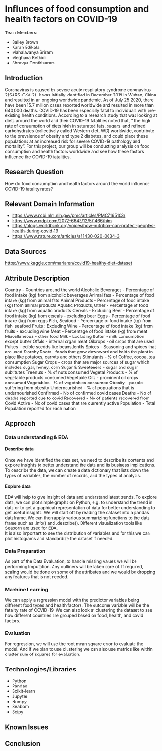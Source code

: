 # **Influnces of food consumption and health factors on COVID-19**
Team Members: 
- Bailey Brown
- Karan Edikala
- Mahalavanya Sriram
- Meghana Kethidi
- Shravya Donthisaram

## Introduction

Coronavirus is caused by severe acute respiratory syndrome coronavirus 2(SARS-CoV-2).  It was initially identified in December 2019 in Wuhan, China and resulted in an ongoing worldwide pandemic.  As of July 25 2020, there have been 15.7 million cases reported worldwide and resulted in more than 640,000 deaths. COVID-19 has been especially fatal to individuals with pre-existing health conditions. According to a research study that was looking at diets around the world and their COVID-19 fatalities noted that, “The high rate of consumption of diets high in saturated fats, sugars, and refined carbohydrates (collectively called Western diet, WD) worldwide, contribute to the prevalence of obesity and type 2 diabetes, and could place these populations at an increased risk for severe COVID-19 pathology and mortality”. For this project, our group will be conducting analysis on food consumption and health factors worldwide and see how these factors influence the COVID-19 fatalities. 

## Research Question
How do food consumption and health factors around the world influence COVID-19 fatality rates?

## Relevant Domain Information
- https://www.ncbi.nlm.nih.gov/pmc/articles/PMC7165103/
- https://www.mdpi.com/2072-6643/12/5/1466/htm
- https://blogs.worldbank.org/voices/how-nutrition-can-protect-peoples-health-during-covid-19
- https://www.nature.com/articles/s41430-020-0634-3

## Data Sources
https://www.kaggle.com/mariaren/covid19-healthy-diet-dataset

## Attribute Description	
Country - 	Countries around the world
Alcoholic Beverages - 	Percentage of food intake (kg) from alcoholic beverages
Animal fats - 	Percentage of food intake (kg) from animal fats
Animal Products - 	Percentage of food intake (kg) from animal products
Aquatic Products, Other - 	Percentage of food intake (kg) from aquatic products
Cereals - Excluding Beer -	Percentage of food intake (kg) from cereals - excluding beer
Eggs - 	Percentage of food intake (kg) from eggs
Fish, Seafood - 	Percentage of food intake (kg) from fish, seafood
Fruits : Excluding Wine - 	Percentage of food intake (kg) from fruits - excluding wine
Meat - 	Percentage of food intake (kg) from meat
Miscellaneous - 	other food
Milk - Excluding Butter - 	milk consumption except butter
Offals - 	internal organ meat 
Oilcrops - 	oil crops that are used 
Pulses - 	edible seedds like beans,lentils
Spices - 	Seasoning and spices that are used
Starchy Roots - 	foods that grow downward and holds the plant in place like potatoes, carrots and others
Stimulants - 	% of Coffee, cocoa, tea consumption 
Sugar Crops - 	crops that are major sources of sugar which includes sugar, honey, corn
Sugar & Sweeteners - 	sugar and sugar subtitutes
Treenuts - 	% of nuts consumed
Vegetal Products - 	% of vegetable products consumed
Vegetable Oils - 	prominent oil crops consumed
Vegetables - 	% of vegetables consumed
Obesity - 	people suffering from obesity
Undernourished - 	% of populations that is undernourished
Confirmed - 	No of confirmed covid cases
Deaths - 	No of deaths reported due to covid
Recovered - 	No of patients recovered from Covid
Active -	No of covid cases that are currently active
Population - 	 Total Population reported for each nation

## Approach
  
### Data understanding & EDA

#### Describe data 
Once we have identified the data set, we need to describe its contents and explore insights to better understand the data and its business implications. To describe the data, we can create a data dictionary that lists down the types of variables, the number of records, and the types of analysis. 

#### Explore data
EDA will help to give insight of data and understand latest trends. To explore data, we can plot simple graphs on Python, e.g. to understand the trend in data or to get a graphical representation of data for better understanding to get useful insights.  We will start off by reading the dataset into a pandas dataframe. We can then apply various summarizing functions to the data frame such as .info() and .describe(). Different visualization tools like Seaborn are used for EDA.  
It is also important to see the distribution of variables and for this we can plot histograms and standardize the dataset if needed.
  
### Data Preparation 
As part of the Data Evaluation, to handle missing values we will be performing Imputation. Any outliners will be taken care of. 
If required, scaling would be done on some of the attributes and we would be dropping any features that is not needed. 

### Machine Learning   

We can apply a regression model with the predictor variables being different food types and health factors. The outcome variable will be the fatality rate of COVID-19.  We can also look at clustering the dataset to see how different countries are grouped based on food, health, and covid factors. 

### Evaluation 

For regression, we will use the root mean square error to evaluate the model. And if we plan to use clustering we can also use metrics like within cluster sum of squares for evaluation.

## Technologies/Libraries
- Python 
- Pandas 
- Scikit-learn
- Jupyter
- Numpy
- Seaborn
- Scipy 

## Known Issues

## Conclusion 
